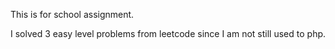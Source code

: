 This is for school assignment.

I solved 3 easy level problems from leetcode since I am not still used to php.
